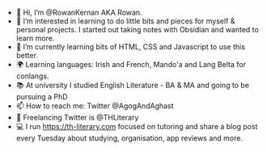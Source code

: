 - 👋 Hi, I’m @RowanKernan AKA Rowan.
- 👀 I’m interested in learning to do little bits and pieces for myself & personal projects. I started out taking notes with Obsidian and wanted to learn more.
- 🌱 I’m currently learning bits of HTML, CSS and Javascript to use this better.
- 🌍 Learning languages: Irish and French, Mando'a and Lang Belta for conlangs. 
- 📚 At university I studied English Literature - BA & MA and going to be pursuing a PhD 
- 📫 How to reach me: Twitter @AgogAndAghast
- 🎒 Freelancing Twitter is @THLiterary
- 💻 I run https://th-literary.com focused on tutoring and share a blog post every Tuesday about studying, organisation, app reviews and more. 

<!---
RowanKernan/RowanKernan is a ✨ special ✨ repository because its `README.md` (this file) appears on your GitHub profile.
You can click the Preview link to take a look at your changes.
--->
